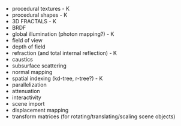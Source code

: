 - procedural textures - K
- procedural shapes - K
- 3D FRACTALS - K
- BRDF
- global illumination (photon mapping?) - K
- field of view
- depth of field
- refraction (and total internal reflection) - K
- caustics
- subsurface scattering
- normal mapping
- spatial indexing (kd-tree, r-tree?) - K
- parallelization
- attenuation
- interactivity
- scene import
- displacement mapping
- transform matrices (for rotating/translating/scaling scene objects)
